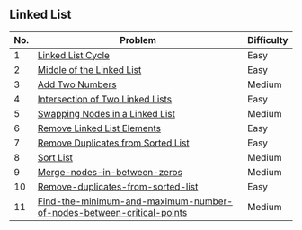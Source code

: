 ## Linked List

| No.  | Problem                                           | Difficulty |
|----|---------------------------------------------------|------------|
| 1  | [Linked List Cycle](https://leetcode.com/problems/linked-list-cycle/)                                 | Easy       |
| 2  | [Middle of the Linked List](https://leetcode.com/problems/middle-of-the-linked-list/)                   | Easy       |
| 3  | [Add Two Numbers](https://leetcode.com/problems/add-two-numbers/)                                       | Medium     |
| 4  | [Intersection of Two Linked Lists](https://leetcode.com/problems/intersection-of-two-linked-lists/)     | Easy       |
| 5  | [Swapping Nodes in a Linked List](https://leetcode.com/problems/swapping-nodes-in-a-linked-list/)       | Medium     |
| 6  | [Remove Linked List Elements](https://leetcode.com/problems/remove-linked-list-elements/)               | Easy       |
| 7  | [Remove Duplicates from Sorted List](https://leetcode.com/problems/remove-duplicates-from-sorted-list/) | Easy       |
| 8  | [Sort List](https://leetcode.com/problems/sort-list/) | Medium      |
| 9  | [Merge-nodes-in-between-zeros](https://leetcode.com/problems/merge-nodes-in-between-zeros/) | Medium      |
| 10  | [Remove-duplicates-from-sorted-list](https://leetcode.com/problems/remove-duplicates-from-sorted-list/) | Easy      |
| 11  | [Find-the-minimum-and-maximum-number-of-nodes-between-critical-points](https://leetcode.com/problems/find-the-minimum-and-maximum-number-of-nodes-between-critical-points/) | Medium      |
